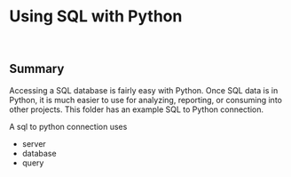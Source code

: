 # Using SQL with Python
<br>

## Summary
Accessing a SQL database is fairly easy with Python. Once SQL data is in Python, it is much easier to use for analyzing, reporting, or consuming into other projects. This folder has an example SQL to Python connection.

A sql to python connection uses
* server
* database
* query
